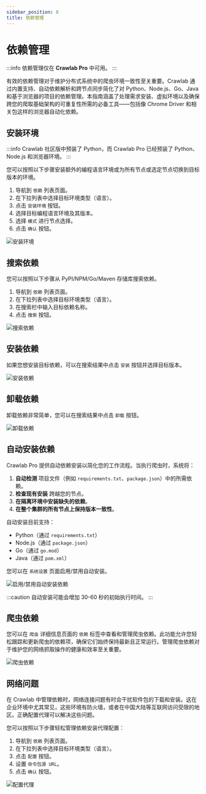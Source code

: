 ```yaml
---
sidebar_position: 8
title: 依赖管理
---
```


# 依赖管理

:::info
依赖管理仅在 **Crawlab Pro** 中可用。
:::

有效的依赖管理对于维护分布式系统中的爬虫环境一致性至关重要。Crawlab 通过内置支持、自动依赖解析和跨节点同步简化了对
Python、Node.js、Go、Java 和基于浏览器的项目的依赖管理。本指南涵盖了处理需求安装、虚拟环境以及确保跨您的爬取基础架构的可重复性所需的必备工具——包括像
Chrome Driver 和相关包这样的浏览器自动化依赖。

## 安装环境

:::info
Crawlab 社区版中预装了 Python，而 Crawlab Pro 已经预装了 Python、Node.js 和浏览器环境。
:::

您可以按照以下步骤安装额外的编程语言环境或为所有节点或选定节点切换到目标版本的环境。

1. 导航到 `依赖` 列表页面。
2. 在下拉列表中选择目标环境类型（语言）。
3. 点击 `安装环境` 按钮。
4. 选择目标编程语言环境及其版本。
5. 选择 `模式` 进行节点选择。
6. 点击 `确认` 按钮。

![安装环境](/img/guides/dependency-management/install-envs.png)

## 搜索依赖

您可以按照以下步骤从 PyPI/NPM/Go/Maven 存储库搜索依赖。

1. 导航到 `依赖` 列表页面。
2. 在下拉列表中选择目标环境类型（语言）。
3. 在搜索栏中输入目标依赖名称。
4. 点击 `搜索` 按钮。

![搜索依赖](/img/guides/dependency-management/search-dependencies.png)

## 安装依赖

如果您想安装目标依赖，可以在搜索结果中点击 `安装` 按钮并选择目标版本。

![安装依赖](/img/guides/dependency-management/install-dependencies.png)

## 卸载依赖

卸载依赖非常简单，您可以在搜索结果中点击 `卸载` 按钮。

![卸载依赖](/img/guides/dependency-management/uninstall-dependencies.png)

## 自动安装依赖

Crawlab Pro 提供自动依赖安装以简化您的工作流程。当执行爬虫时，系统将：

1. **自动检测** 项目文件（例如 `requirements.txt`、`package.json`）中的所需依赖。
2. **检查现有安装** 跨越您的节点。
3. **在隔离环境中安装缺失的依赖**。
4. **在整个集群的所有节点上保持版本一致性**。

自动安装目前支持：

- Python（通过 `requirements.txt`）
- Node.js（通过 `package.json`）
- Go（通过 `go.mod`）
- Java（通过 `pom.xml`）

您可以在 `系统设置` 页面启用/禁用自动安装。

![启用/禁用自动安装依赖](/img/guides/dependency-management/enable-disable-auto-install-dependencies.png)

:::caution
自动安装可能会增加 30-60 秒的初始执行时间。
:::

## 爬虫依赖

您可以在 `爬虫` 详细信息页面的 `依赖` 标签中查看和管理爬虫依赖。此功能允许您轻松跟踪和更新爬虫的依赖项，确保它们始终保持最新且正常运行。管理爬虫依赖对于维护您的网络抓取操作的健康和效率至关重要。

![爬虫依赖](/img/guides/dependency-management/spider-dependencies.png)

## 网络问题

在 Crawlab 中管理依赖时，网络连接问题有时会干扰软件包的下载和安装。这在企业环境中尤其常见，这些环境有防火墙，或者在中国大陆等互联网访问受限的地区。正确配置代理可以解决这些问题。

您可以按照以下步骤轻松管理依赖安装代理配置：

1. 导航到 `依赖` 列表页面。
2. 在下拉列表中选择目标环境类型（语言）。
3. 点击 `配置` 按钮。
4. 设置 `命令包源 URL`。
5. 点击 `确认` 按钮。

![配置代理](/img/guides/dependency-management/configure-proxy.png)